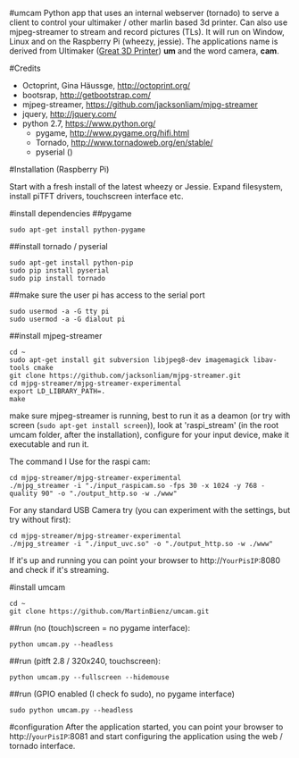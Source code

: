 #umcam
Python app that uses an internal webserver (tornado) to serve a client to control your ultimaker / other marlin based 3d printer. Can also use mjpeg-streamer to stream and record pictures (TLs). It will run on Window, Linux and on the Raspberry Pi (wheezy, jessie).
The applications name is derived from Ultimaker ([Great 3D Printer](http://www.ultimaker.com)) **um** and the word camera, **cam**.

#Credits
- Octoprint, Gina Häussge, http://octoprint.org/
- bootsrap, http://getbootstrap.com/
- mjpeg-streamer, https://github.com/jacksonliam/mjpg-streamer
- jquery, http://jquery.com/
- python 2.7, https://www.python.org/
  - pygame, http://www.pygame.org/hifi.html
  - Tornado, http://www.tornadoweb.org/en/stable/
  - pyserial ()

#Installation (Raspberry Pi)

Start with a fresh install of the latest wheezy or Jessie. Expand filesystem, install piTFT drivers, touchscreen interface etc.

#install dependencies
##pygame
```
sudo apt-get install python-pygame
```

##install tornado / pyserial
```
sudo apt-get install python-pip
sudo pip install pyserial
sudo pip install tornado
```

##make sure the user pi has access to the serial port
```
sudo usermod -a -G tty pi
sudo usermod -a -G dialout pi
```
##install mjpeg-streamer
```
cd ~
sudo apt-get install git subversion libjpeg8-dev imagemagick libav-tools cmake
git clone https://github.com/jacksonliam/mjpg-streamer.git
cd mjpg-streamer/mjpg-streamer-experimental
export LD_LIBRARY_PATH=.
make
```
make sure mjpeg-streamer is running, best to run it as a deamon (or try with screen (```sudo apt-get install screen```)), look at 'raspi_stream' (in the root umcam folder, after the installation), configure for your input device, make it executable and run it.

The command I Use for the raspi cam:
```
cd mjpg-streamer/mjpg-streamer-experimental
./mjpg_streamer -i "./input_raspicam.so -fps 30 -x 1024 -y 768 -quality 90" -o "./output_http.so -w ./www"
```
For any standard USB Camera try (you can experiment with the settings, but try without first):
```
cd mjpg-streamer/mjpg-streamer-experimental
./mjpg_streamer -i "./input_uvc.so" -o "./output_http.so -w ./www"
```

If it's up and running you can point your browser to http://```YourPisIP```:8080 and check if it's streaming.

#install umcam
```
cd ~
git clone https://github.com/MartinBienz/umcam.git
```

##run (no (touch)screen = no pygame interface):
```
python umcam.py --headless
```

##run (pitft 2.8 / 320x240, touchscreen):
```
python umcam.py --fullscreen --hidemouse
```

##run (GPIO enabled (I check fo sudo), no pygame interface)
```
sudo python umcam.py --headless
```

#configuration
After the application started, you can point your browser to http://`yourPisIP`:8081 and start configuring the application using the web / tornado interface.
